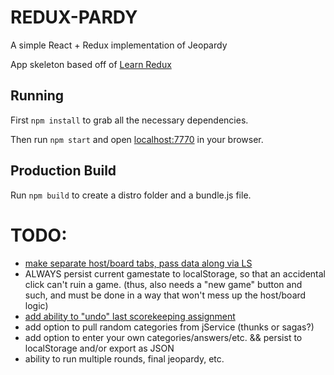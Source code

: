# REDUX-PARDY


A simple React + Redux implementation of Jeopardy

App skeleton based off of [Learn Redux](https://learnredux.com)


## Running

First `npm install` to grab all the necessary dependencies. 

Then run `npm start` and open <localhost:7770> in your browser.

## Production Build

Run `npm build` to create a distro folder and a bundle.js file.



# TODO:

- [make separate host/board tabs, pass data along via LS](https://medium.com/@Scarysize/syncing-redux-stores-across-browser-tabs-fff04f975423#.yvy3pg6is)
- ALWAYS persist current gamestate to localStorage, so that an accidental click can't ruin a game. (thus, also needs a "new game" button and such, and must be done in a way that won't mess up the host/board logic)
- [add ability to "undo" last scorekeeping assignment](https://github.com/omnidan/redux-undo)
- add option to pull random categories from jService (thunks or sagas?)
- add option to enter your own categories/answers/etc. && persist to localStorage and/or export as JSON
- ability to run multiple rounds, final jeopardy, etc.